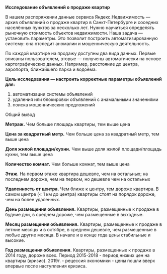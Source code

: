 **Исследование объявлений о продаже квартир**

В нашем распоряжении данные сервиса Яндекс.Недвижимость — архив объявлений о продаже квартир в Санкт-Петербурге и соседних населённых пунктов за несколько лет. Нужно научиться определять рыночную стоимость объектов недвижимости. Наша задача — установить параметры. Это позволит построить автоматизированную систему: она отследит аномалии и мошенническую деятельность.

По каждой квартире на продажу доступны два вида данных. Первые вписаны пользователем, вторые — получены автоматически на основе картографических данных. Например, расстояние до центра, аэропорта, ближайшего парка и водоёма.

**Цель исследования — настроить корректные параметры объявлений для:**

1. автоматизации системы объявлений
2. удаления или блокировки объявлений с анамальными значениями
3. поиска мошеннических предложений

Общий вывод

**Метраж.** Чем больше площадь квартиры, тем выше цена 

**Цена за квадратный метр.** Чем больше цена за квадратный метр, тем выше цена

**Доля жилой площади/кухни.** Чем выше доля жилой площади/площадь кухни, тем выше цена

**Количество комнат.** Чем больше комнат, тем выше цена

**Этаж.** На первом этаже квартира дешевле, чем на остальных; на последнем дороже, чем на первом, но дешевле чем на остальных

**Удаленность от центра.** Чем ближе к центру, тем дороже квартира. В самом центре (< 1 км до центра) квартиры стоят на порядок дороже, чем на более удаленных.

**День размещения объявления.** Квартиры, размещенные к продаже в будние дни, в среднем дороже, чем размещенные в выходные.

**Месяц размещения объявления.** Квартиры, размещенные к продаже в летние месяцы и в октябре, в среднем дешевле, чем размещенные в любые другие месяца. В начале и в конце года цены стабильные и высокие.

**Год размещения объявления.** Квартиры, размещенные к продаже в 2014 году, дороже всех. Период 2015-2018 - период низких цен на квартиры (кризис). 2019г. - рецессия экономики - цены пошли вверх впервые после наступления кризиса.
